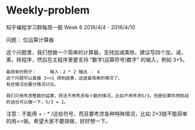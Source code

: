 # Weekly-problem
知乎编程学习群每周一题
Week 6 2016/4/4 - 2016/4/10
 
问题： 位运算计算器

这个问题里，我们想做一个简单的计算器，支持加减乘除。建议写四个加，减，乘，除程序，然后在主程序里要支持 “数字(运算符号)数字” 的输入，例如 3+5。

	最简单的例子： 	输入：2 * 2 输出 ： 4
	这个问题可以直接 2<<1 得到结果，这是最简单的情况了。
	有些情况也要分情况讨论。
	
	我们只用考虑整数的运算，除法不用考虑有小数的情况，比如不用考虑5/3，但是如果你想挑战的话也可以做一下，5/3 = 1。
	
注意：不能用 + - * /这些符号，而且要考虑各种特殊情况，比如 2*3就不能简单的用<<做。希望大家不要胡做，好好想一下。

